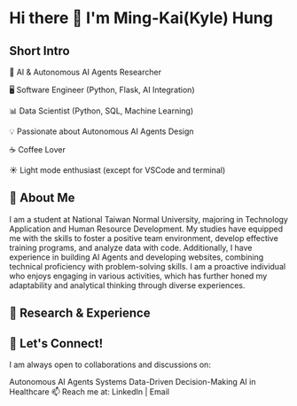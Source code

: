 # Hi there 👋 I'm Ming-Kai(Kyle) Hung

## Short Intro
🤖 AI & Autonomous AI Agents Researcher

🖥️ Software Engineer (Python, Flask, AI Integration)

📊 Data Scientist (Python, SQL, Machine Learning)

💡 Passionate about Autonomous AI Agents Design

☕️ Coffee Lover

☀️ Light mode enthusiast (except for VSCode and terminal)

## 🚀 About Me
I am a student at National Taiwan Normal University, majoring in Technology Application and Human Resource Development. My studies have equipped me with the skills to foster a positive team environment, develop effective training programs, and analyze data with code. Additionally, I have experience in building AI Agents and developing websites, combining technical proficiency with problem-solving skills. I am a proactive individual who enjoys engaging in various activities, which has further honed my adaptability and analytical thinking through diverse experiences.

## 🧠 Research & Experience



## 🤝 Let's Connect!
I am always open to collaborations and discussions on:

Autonomous AI Agents Systems
Data-Driven Decision-Making
AI in Healthcare
📫 Reach me at: LinkedIn | Email
